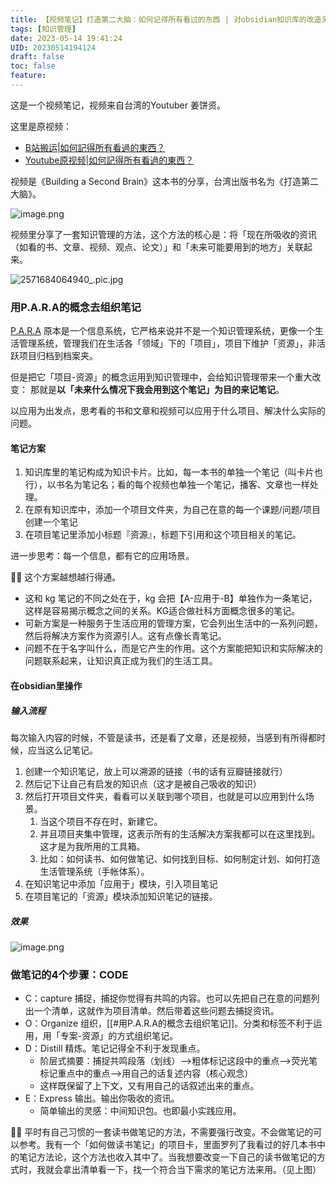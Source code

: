 ```yaml
---
title: 【视频笔记】打造第二大脑：如何记得所有看过的东西 | 对obsidian知识库的改造灵感
tags: [知识管理]
date: 2023-05-14 19:41:24
UID: 20230514194124
draft: false
toc: false
feature: 
---
```


这是一个视频笔记，视频来自台湾的Youtuber 姜饼资。

这里是原视频：
- [B站搬运|如何記得所有看過的東西？](https://www.bilibili.com/video/BV1mL411m7ic/?spm_id_from=333.999.0.0&vd_source=ebb94d57c4e84cc0314c73e881f25a9c)
- [Youtube原视频|如何記得所有看過的東西？](https://youtu.be/iYb3O2MockQ)

视频是《Building a Second Brain》这本书的分享，台湾出版书名为《打造第二大脑》。

![image.png](https://s2.loli.net/2023/05/03/M7pZDB2OfnX5Ht3.png)

视频里分享了一套知识管理的方法，这个方法的核心是：将「现在所吸收的资讯（如看的书、文章、视频、观点、论文）」和「未来可能要用到的地方」关联起来。

<!--more-->

![2571684064940_.pic.jpg](https://s2.loli.net/2023/05/14/UjqfpXvR5GFkCJK.jpg)


### 用P.A.R.A的概念去组织笔记

[P.A.R.A](https://www.notion.so/Para-e0781dd14e87452eb8484ecc5f5636a9) 原本是一个信息系统，它严格来说并不是一个知识管理系统，更像一个生活管理系统，管理我们在生活各「领域」下的「项目」，项目下维护「资源」，非活跃项目归档到档案夹。

但是把它「项目-资源」的概念运用到知识管理中，会给知识管理带来一个重大改变：
那就是**以「未来什么情况下我会用到这个笔记」为目的来记笔记**。

以应用为出发点，思考看的书和文章和视频可以应用于什么项目、解决什么实际的问题。

#### 笔记方案
1. 知识库里的笔记构成为知识卡片。比如，每一本书的单独一个笔记（叫卡片也行），以书名为笔记名；看的每个视频也单独一个笔记，播客、文章也一样处理。
2. 在原有知识库中，添加一个项目文件夹，为自己在意的每一个课题/问题/项目创建一个笔记
3. 在项目笔记里添加小标题『资源』，标题下引用和这个项目相关的笔记。

进一步思考：每一个信息，都有它的应用场景。

✍🏻 这个方案越想越行得通。
- 这和 kg 笔记的不同之处在于，kg 会把【A-应用于-B】单独作为一条笔记，这样是容易揭示概念之间的关系。KG适合做社科方面概念很多的笔记。
- 可新方案是一种服务于生活应用的管理方案，它会列出生活中的一系列问题，然后将解决方案作为资源引人。这有点像长青笔记。
- 问题不在于名字叫什么，而是它产生的作用。这个方案能把知识和实际解决的问题联系起来，让知识真正成为我们的生活工具。


#### 在obsidian里操作

##### 输入流程
每次输入内容的时候，不管是读书，还是看了文章，还是视频，当感到有所得都时候，应当这么记笔记。

1. 创建一个知识笔记，放上可以溯源的链接（书的话有豆瓣链接就行）
2. 然后记下让自己有启发的知识点（这才是被自己吸收的知识）
3. 然后打开项目文件夹，看看可以关联到哪个项目，也就是可以应用到什么场景。
	1. 当这个项目不存在时，新建它。
	2. 并且项目夹集中管理，这表示所有的生活解决方案我都可以在这里找到。这才是为我所用的工具箱。
	3. 比如：如何读书、如何做笔记、如何找到目标、如何制定计划、如何打造生活管理系统（手帐体系）。
4. 在知识笔记中添加「应用于」模块，引入项目笔记
5. 在项目笔记的「资源」模块添加知识笔记的链接。

##### 效果
![image.png](https://s2.loli.net/2023/05/03/6YRkZxmrE4gaDHn.png)

### 做笔记的4个步骤：CODE
- C：capture 捕捉，捕捉你觉得有共鸣的内容。也可以先把自己在意的问题列出一个清单，这就作为项目清单。然后带着这些问题去捕捉资讯。
- O：Organize 组织，[[#用P.A.R.A的概念去组织笔记]]。分类和标签不利于运用，用「专案-资源」的方式组织笔记。
- D：Distill 精炼。笔记记得全不利于发现重点。
	- 阶层式摘要：捕捉共鸣段落（划线）-->粗体标记这段中的重点-->荧光笔标记重点中的重点-->用自己的话复述内容（核心观念）
	- 这样既保留了上下文，又有用自己的话叙述出来的重点。
- E：Express 输出。输出你吸收的资讯。
	- 简单输出的灵感：中间知识包。也即最小实践应用。

✍🏻 平时有自己习惯的一套读书做笔记的方法，不需要强行改变。不会做笔记的可以参考。我有一个「如何做读书笔记」的项目卡，里面罗列了我看过的好几本书中的笔记方法论，这个方法也收入其中了。当我想要改变一下自己的读书做笔记的方式时，我就会拿出清单看一下，找一个符合当下需求的笔记方法来用。（见上图）